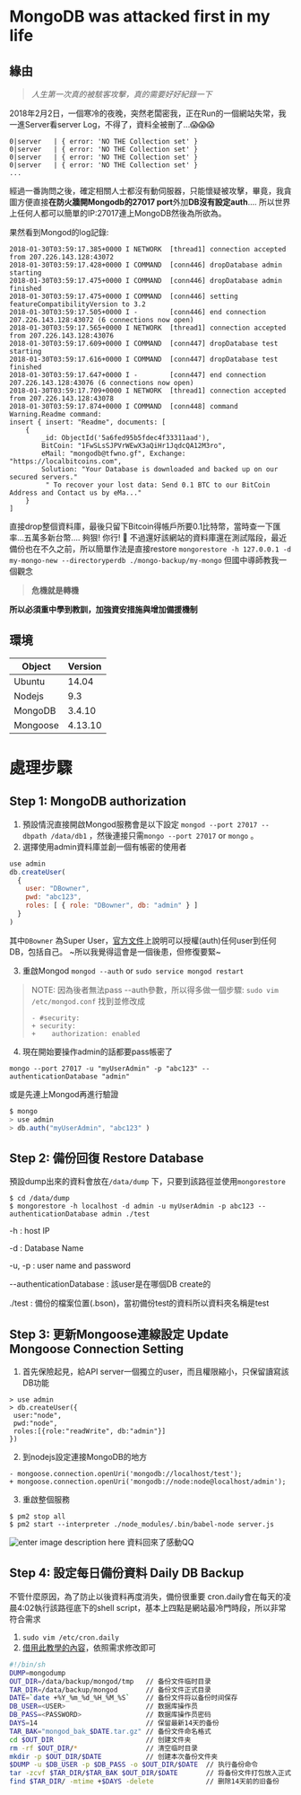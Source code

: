 # MongoDB was attacked first in my life
## 緣由
> *人生第一次真的被駭客攻擊，真的需要好好紀錄一下*

2018年2月2日，一個寒冷的夜晚，突然老闆密我，正在Run的一個網站失常，我一進Server看server Log，不得了，資料全被刪了...😱😱😱
```nginx
0|server   | { error: 'NO THE Collection set' }
0|server   | { error: 'NO THE Collection set' }
0|server   | { error: 'NO THE Collection set' }
0|server   | { error: 'NO THE Collection set' }
...
```
經過一番詢問之後，確定相關人士都沒有動伺服器，只能懷疑被攻擊，畢竟，我貪圖方便直接**在防火牆開Mongodb的27017 port**外加**DB沒有設定auth**....
所以世界上任何人都可以簡單的IP:27017連上MongoDB然後為所欲為。

果然看到Mongod的log記錄:
```nginx
2018-01-30T03:59:17.385+0000 I NETWORK  [thread1] connection accepted from 207.226.143.128:43072
2018-01-30T03:59:17.428+0000 I COMMAND  [conn446] dropDatabase admin starting
2018-01-30T03:59:17.475+0000 I COMMAND  [conn446] dropDatabase admin finished
2018-01-30T03:59:17.475+0000 I COMMAND  [conn446] setting featureCompatibilityVersion to 3.2
2018-01-30T03:59:17.505+0000 I -        [conn446] end connection 207.226.143.128:43072 (6 connections now open)
2018-01-30T03:59:17.565+0000 I NETWORK  [thread1] connection accepted from 207.226.143.128:43076
2018-01-30T03:59:17.609+0000 I COMMAND  [conn447] dropDatabase test starting
2018-01-30T03:59:17.616+0000 I COMMAND  [conn447] dropDatabase test finished
2018-01-30T03:59:17.647+0000 I -        [conn447] end connection 207.226.143.128:43076 (6 connections now open)
2018-01-30T03:59:17.709+0000 I NETWORK  [thread1] connection accepted from 207.226.143.128:43078
2018-01-30T03:59:17.874+0000 I COMMAND  [conn448] command Warning.Readme command: 
insert { insert: "Readme", documents: [ 
	{ 
		_id: ObjectId('5a6fed95b5fdec4f33311aad'),
		BitCoin: "1FwSLsSJPVrWEwX3aQiHr1JqdcQA12M3ro",
		eMail: "mongodb@tfwno.gf", Exchange: "https://localbitcoins.com",
		Solution: "Your Database is downloaded and backed up on our secured servers."
		 " To recover your lost data: Send 0.1 BTC to our BitCoin Address and Contact us by eMa..." 
	} 
]
```
直接drop整個資料庫，最後只留下Bitcoin得帳戶所要0.1比特幣，當時查一下匯率...五萬多新台幣....
夠狠! 你行! 🖕
不過還好該網站的資料庫還在測試階段，最近備份也在不久之前，所以簡單作法是直接restore
`mongorestore -h 127.0.0.1 -d my-mongo-new --directoryperdb ./mongo-backup/my-mongo`
但國中導師教我一個觀念
> **危機就是轉機**

**所以必須重中學到教訓，加強資安措施與增加備援機制**
## 環境
|  Object  |  Version|
 ----------| ---------|
|  Ubuntu |  14.04|
|  Nodejs  |  9.3|
| MongoDB | 3.4.10|
|Mongoose| 4.13.10|
# 處理步驟
## Step 1: MongoDB authorization

1. 預設情況直接開啟Mongod服務會是以下設定 `mongod --port 27017 --dbpath /data/db1` ，然後連接只需`mongo --port 27017` or `mongo` 。
2. 選擇使用admin資料庫並創一個有帳密的使用者
```js
use admin
db.createUser(
  {
    user: "DBowner",
    pwd: "abc123",
    roles: [ { role: "DBowner", db: "admin" } ]
  }
)
```
其中`DBowner` 為Super User，[官方文件](https://docs.mongodb.com/manual/reference/built-in-roles/#superuser-roles)上說明可以授權(auth)任何user到任何DB，包括自己。
~所以我覺得這會是一個後患，但修復要緊~

3.  重啟Mongod
`mongod --auth` or `sudo service mongod restart`
> NOTE:
> 因為後者無法pass --auth參數，所以得多做一個步驟: 
> `sudo vim /etc/mongod.conf`
> 找到並修改成
> ```git
> - #security:
> + security:
> +    authorization: enabled
>   ```
> 
4.  現在開始要操作admin的話都要pass帳密了
```
mongo --port 27017 -u "myUserAdmin" -p "abc123" --authenticationDatabase "admin"
```
或是先連上Mongod再進行驗證
```javascript
$ mongo
> use admin
> db.auth("myUserAdmin", "abc123" )
```
## Step 2: 備份回復 Restore Database
預設dump出來的資料會放在`/data/dump` 下，只要到該路徑並使用`mongorestore` 
```
$ cd /data/dump
$ mongorestore -h localhost -d admin -u myUserAdmin -p abc123 --authenticationDatabase admin ./test
```
-h
: host IP

-d
: Database Name

-u, -p
: user name and password

-\-authenticationDatabase
: 該user是在哪個DB create的

./test
: 備份的檔案位置(.bson)，當初備份test的資料所以資料夾名稱是test
## Step 3: 更新Mongoose連線設定 Update Mongoose Connection Setting
1.  首先保險起見，給API server一個獨立的user，而且權限縮小，只保留讀寫該DB功能
```
> use admin
> db.createUser({
 user:"node",
 pwd:"node",
 roles:[{role:"readWrite", db:"admin"}]
})
```
2.  到nodejs設定連接MongoDB的地方
```github
- mongoose.connection.openUri('mongodb://localhost/test');
+ mongoose.connection.openUri('mongodb://node:node@localhost/admin');
```
3.  重啟整個服務
```
$ pm2 stop all
$ pm2 start --interpreter ./node_modules/.bin/babel-node server.js
```
![enter image description here](https://lh3.googleusercontent.com/RqExzMZB9dQ2YzWaFaYfFNZ7fTfNf0yEP2ypvmTBEEt9Jv-Y5LPt8AT-VBMOSzMrUNL1JXKsIdwpTmkvpBR6f7AluuyyOfl1HL1I-A2MCGaS0Q5gXx-wOX35aX29xLgKVqXG7gPdUrM59Dmq6jo_pjvtA-NIPfhaLT_WcREQE_-qq5BUSHwTaBWFMeQptyvk5DCco4xJ9m2q1ZWh8svnQjOHR7n8obr3qYf6sQZiBxLp_zFH9wNJx1ZAAYW26eE5VhQFkuZ8FMhElgnvLL6ONl5KsHFgWyGhtUdK8qRkA2Q4vC2z1dpm9lP-WbtWqEArNUBHtN1XljtTjptmiyr2rF5qYzwKifW3jHhL6KQPtlShO89EMQYzx_REt8I5lU1EiGW5DBYcwtAs2C3ZbfQw7ZF6BZzWBTPgXlXRFQgLJ-9jtTgcqNDnc1lsogx0kX-EF7Aehh8ipnDj7Nd9p6r5E6CR5YgmBAhC1lEo6wKbBRrYlM5j1ZOkTTVCSZe-UNev7aYtY_QTcn8IyFpHWdBzt6yhluWWXWYiCspMTw2xgUIDG_DJn_lLJ8TP09yqax6e1TMTbAZuzyxme5U8F_DoQL5yoJwgBIhysdEtjlAhv97S_nZ-y3kccfcC0zqc0en1FJBu8_w0EmOV5sK0mIwXf2K38YPmj48r_A=w1620-h957-no)
資料回來了感動QQ
## Step 4: 設定每日備份資料 Daily DB Backup
不管什麼原因，為了防止以後資料再度消失，備份很重要
cron.daily會在每天的凌晨4:02執行該路徑底下的shell script，基本上四點是網站最冷門時段，所以非常符合需求
1. `sudo vim /etc/cron.daily`
2.  [借用此教學的內容](https://brickyang.github.io/2017/03/02/Linux-%E8%87%AA%E5%8A%A8%E5%A4%87%E4%BB%BD-MongoDB/)，依照需求修改即可
```bash
#!/bin/sh
DUMP=mongodump
OUT_DIR=/data/backup/mongod/tmp   // 备份文件临时目录
TAR_DIR=/data/backup/mongod       // 备份文件正式目录
DATE=`date +%Y_%m_%d_%H_%M_%S`    // 备份文件将以备份时间保存
DB_USER=<USER>                    // 数据库操作员
DB_PASS=<PASSWORD>                // 数据库操作员密码
DAYS=14                           // 保留最新14天的备份
TAR_BAK="mongod_bak_$DATE.tar.gz" // 备份文件命名格式
cd $OUT_DIR                       // 创建文件夹
rm -rf $OUT_DIR/*                 // 清空临时目录
mkdir -p $OUT_DIR/$DATE           // 创建本次备份文件夹
$DUMP -u $DB_USER -p $DB_PASS -o $OUT_DIR/$DATE  // 执行备份命令
tar -zcvf $TAR_DIR/$TAR_BAK $OUT_DIR/$DATE       // 将备份文件打包放入正式目录
find $TAR_DIR/ -mtime +$DAYS -delete             // 删除14天前的旧备份
```

